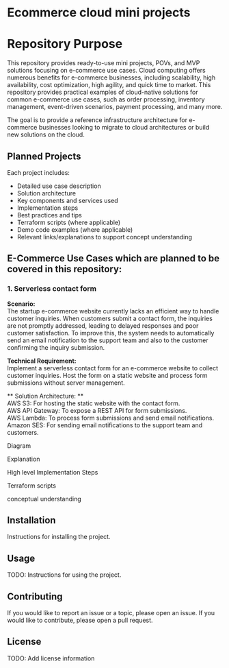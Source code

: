# Ecommerce cloud mini projects


# Repository Purpose


This repository provides ready-to-use mini projects, POVs, and MVP solutions focusing on e-commerce use cases. Cloud computing offers numerous benefits for e-commerce businesses, including scalability, high availability, cost optimization, high agility, and quick time to market. This repository provides practical examples of cloud-native solutions for common e-commerce use cases, such as order processing, inventory management, event-driven scenarios, payment processing, and many more.

The goal is to provide a reference infrastructure architecture for e-commerce businesses looking to migrate to cloud architectures or build new solutions on the cloud.


## Planned Projects
Each project includes:
- Detailed use case description
- Solution architecture
- Key components and services used
- Implementation steps
- Best practices and tips
- Terraform scripts (where applicable)
- Demo code examples (where applicable)
- Relevant links/explanations to support concept understanding


## E-Commerce Use Cases which are planned to be covered in this repository:

### 1. Serverless contact form

**Scenario:** \
The startup e-commerce website currently lacks an efficient way to handle customer inquiries.
When customers submit a contact form, the inquiries are not promptly addressed, leading to delayed responses and poor customer satisfaction. To improve this, the system needs to automatically send an email notification to the support team and also to the customer confirming the inquiry submission.


**Technical Requirement:** \
Implement a serverless contact form for an e-commerce website to collect customer inquiries. 
Host the form on a static website and process form submissions without server management.

** Solution Architecture: ** \
AWS S3: For hosting the static website with the contact form. \
AWS API Gateway: To expose a REST API for form submissions. \
AWS Lambda: To process form submissions and send email notifications. \
Amazon SES: For sending email notifications to the support team and customers.

Diagram

Explanation

High level Implementation Steps

Terraform scripts

conceptual understanding



## Installation
Instructions for installing the project.

## Usage
TODO: Instructions for using the project.

## Contributing
If you would like to report an issue or a topic, please open an issue. If you would like to contribute, please open a pull request.

## License
TODO: Add license information